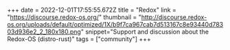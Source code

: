 +++
date = 2022-12-01T17:55:55.672Z
title = "Redox"
link = "https://discourse.redox-os.org/"
thumbnail = "http://discourse.redox-os.org/uploads/default/optimized/1X/b9f7ca967cab7d513167c8e93440d78303d936e2_2_180x180.png"
snippet="Support and discussion about the Redox-OS (distro-rust)"
tags = ["community"]
+++
